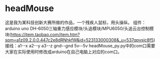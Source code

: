 # headMouse
这是我为某科技创新大赛所做的作品，一个残疾人鼠标，用头操纵。
组件：
arduino uno
DH-6050三轴重力感应模块/头追模块/MPU6050/头追云台控制模块(https://item.taobao.com/item.htm?spm=a1z09.2.0.0.447c2e8dRNhkfW&id=523133000308&_u=537qpvsjc8f5)
接线：a1--x
     a2--y
     a3--z
     gnd--gnd
     5v--5v
headMouse_py.py中的com口需要大家在实际使用时修改成arduino在自己电脑上对应的com口。
